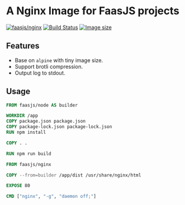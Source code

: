 # A Nginx Image for FaasJS projects

[![faasjs/nginx](https://img.shields.io/badge/Docker-faasjs%2Fnginx-blue)](https://hub.docker.com/repository/docker/faasjs/nginx)
[![Build Status](https://github.com/faasjs/faasjs/actions/workflows/build-nginx-image.yml/badge.svg)](https://github.com/faasjs/faasjs/actions/workflows/build-nginx-image.yml)
[![Image size](https://img.shields.io/docker/image-size/faasjs/nginx/latest)](https://hub.docker.com/repository/docker/faasjs/nginx)

## Features

- Base on `alpine` with tiny image size.
- Support brotli compression.
- Output log to stdout.

## Usage

```Dockerfile
FROM faasjs/node AS builder

WORKDIR /app
COPY package.json package.json
COPY package-lock.json package-lock.json
RUN npm install

COPY . .

RUN npm run build

FROM faasjs/nginx

COPY --from=builder /app/dist /usr/share/nginx/html

EXPOSE 80

CMD ["nginx", "-g", "daemon off;"]
```
